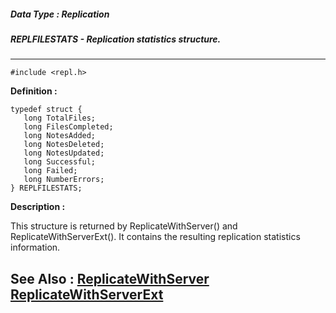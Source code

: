 ##### Data Type : Replication
##### REPLFILESTATS - Replication statistics structure.
---
```
#include <repl.h>
```

**Definition :**
```
typedef struct {
   long TotalFiles;
   long FilesCompleted;
   long NotesAdded;
   long NotesDeleted;
   long NotesUpdated;
   long Successful;
   long Failed;
   long NumberErrors;
} REPLFILESTATS;
```

**Description :**

This structure is returned by ReplicateWithServer() and ReplicateWithServerExt().  It contains the resulting replication statistics information.


**See Also :**
[ReplicateWithServer](/domino-c-api-docs/reference/Func/ReplicateWithServer)
[ReplicateWithServerExt](/domino-c-api-docs/reference/Func/ReplicateWithServerExt)
---
